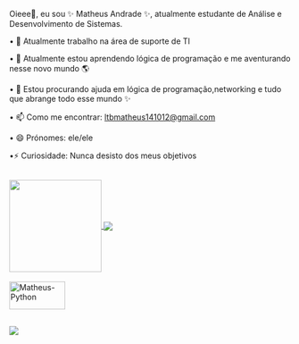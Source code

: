 Oieee👋, eu sou ✨ Matheus Andrade ✨, atualmente estudante de Análise e Desenvolvimento de Sistemas.

• 🔭 Atualmente trabalho na área de suporte de TI

• 🌱 Atualmente estou aprendendo lógica de programação e me aventurando nesse novo mundo 🌎

• 🤔 Estou procurando ajuda em lógica de programação,networking e tudo que abrange todo esse mundo ✨

• 📫 Como me encontrar: ltbmatheus141012@gmail.com

• 😄 Prónomes: ele/ele

•⚡ Curiosidade: Nunca desisto dos meus objetivos

</div>
  
  ##
 
<div> 
  <div style="display: flex">
  <a href="https://github.com/MatAndrade01">
  <img align="center" height="165px" src="https://github-readme-stats.vercel.app/api?username=MatAndrade&show_icons=true&theme=codeSTACKr"/>
  <img align="center" src="https://github-readme-stats.vercel.app/api/top-langs/?username=MatAndrade&layout=compact"/>
</div>

  <div style="display: inline_block"><br>
  <img align="center" alt="Matheus-Python" height="50" width="100" src="https://cdn.jsdelivr.net/gh/devicons/devicon/icons/python/python-original-wordmark.svg">
  
</div>
  
  ##
 
<div> 
  
   <a href = "mailto:ltbmatheus141012@gmail.com"><img src="https://img.shields.io/badge/-Gmail-%23333?style=for-the-badge&logo=gmail&logoColor=white" target="_blank"></a>
 <!--<a href="https://www.linkedin.com/in/marcio-guilherme-259923234/" target="_blank"><img src="https://img.shields.io/badge/-LinkedIn-%230077B5?style=for-the-badge&logo=linkedin&logoColor=white" target="_blank"></a>--!>

